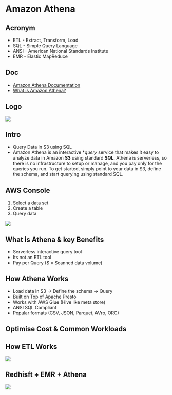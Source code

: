 # Amazon Athena

## Acronym
* ETL - Extract, Transform, Load
* SQL - Simple Query Language
* ANSI - American National Standards Institute
* EMR - Elastic MapReduce

## Doc
* [Amazon Athena Documentation](https://docs.aws.amazon.com/athena/)
* [What is Amazon Athena?](https://docs.aws.amazon.com/athena/latest/ug/what-is.html)

## Logo
[<img src="https://i.imgur.com/SC62uXN.png">](https://i.imgur.com/SC62uXN.png)

## Intro
* Query Data in S3 using SQL
* Amazon Athena is an interactive **query* service that makes it easy to analyze data
  in Amazon **S3** using standard **SQL**. Athena is serverless, so there is no infrastructure
  to setup or manage, and you pay only for the queries you run. To get started,
  simply point to your data in S3, define the schema, and start querying using standard SQL. 

## AWS Console
1) Select a data set
2) Create a table
3) Query data

[<img src="https://i.imgur.com/TnZnNJW.png">](https://i.imgur.com/TnZnNJW.png)

## What is Athena & key Benefits
* Serverless interactive query tool
* Its not an ETL tool
* Pay per Query ($ = Scanned data volume)

## How Athena Works
* Load data in S3 -> Define the schema -> Query
* Built on Top of Apache Presto
* Works with AWS Glue (Hive like meta store)
* ANSI SQL Compliant
* Popular formats (CSV, JSON, Parquet, AVro, ORC)

## Optimise Cost & Common Workloads

## How ETL Works
[<img src="https://i.imgur.com/hAfdiLu.png">](https://i.imgur.com/hAfdiLu.png)

## Redhisft + EMR + Athena
[<img src="https://i.imgur.com/UJtxPUz.png">](https://i.imgur.com/UJtxPUz.png)
